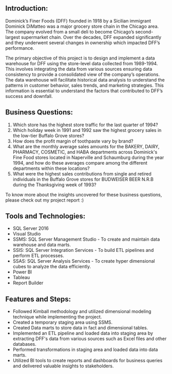 Introduction: 
-
Dominick’s Finer Foods (DFF) founded in 1918 by a Sicilian immigrant Dominick DiMatteo was a major grocery store chain in the Chicago area. The company evolved from a small deli to become Chicago’s second-largest supermarket chain. Over the decades, DFF expanded significantly and they underwent several changes in ownership which impacted DFF’s performance.

The primary objective of this project is to design and implement a data warehouse for DFF using the store-level data collected from 1989-1994. This involves integrating the data from various sources ensuring data consistency to provide a consolidated view of the company’s operations. The data warehouse will facilitate historical data analysis to understand the patterns in customer behavior, sales trends, and marketing strategies. This information is essential to understand the factors that contributed to DFF’s success and downfall.

Business Questions:
-
  1. Which store has the highest store traffic for the last quarter of 1994?
  2. Which holiday week in 1991 and 1992 saw the highest grocery sales in the low-tier Buffalo Grove stores?
  3. How does the profit margin of toothpaste vary by brand?
  4. What are the monthly average sales amounts for the BAKERY, DAIRY, PHARMACY, COSMETIC, and HABA departments across Dominick's Fine Food stores located in Naperville and Schaumburg during the year 1994, and how do these averages compare among the different departments within these locations?
  5. What were the highest sales contributions from single and retired individuals in the Buffalo Grove stores for BUDWEISER BEER N.R.B during the Thanksgiving week of 1993?

To know more about the insights uncovered for these business questions, please check out my project report :)

Tools and Technologies:
-
- SQL Server 2016
- Visual Studio
- SSMS: SQL Server Management Studio - To create and maintain data warehouse and data marts.
- SSIS: SQL Server Integration Services - To build ETL pipelines and perform ETL processes.
- SSAS: SQL Server Analysis Services - To create hyper dimensional cubes to analyze the data efficiently.
- Power BI
- Tableau
- Report Builder

Features and Steps:
-
- Followed Kimball methodology and utilized dimensional modeling technique while implementing the project.
- Created a temporary staging area using SSMS.
- Created Data marts to store data in fact and dimensional tables.
- Implemented an ETL pipeline and loaded data into staging area by extracting DFF's data from various sources such as Excel files and other databases.
- Performed transformations in staging area and loaded data into data marts.
- Utilized BI tools to create reports and dashboards for business queries and delivered valuable insights to stakeholders.

